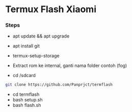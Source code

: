 # Termux Flash Xiaomi

### Steps
- apt update && apt upgrade
- apt install git
- termux-setup-storage

- Extract rom ke internal, ganti nama folder contoh (fog)
- cd /sdcard

```bash
git clone https://github.com/Panprjct/termflash
```
- cd termflash
- bash setup.sh
- bash flash.sh
